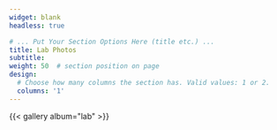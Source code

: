 ```yaml
---
widget: blank
headless: true

# ... Put Your Section Options Here (title etc.) ...
title: Lab Photos
subtitle:
weight: 50  # section position on page
design:
  # Choose how many columns the section has. Valid values: 1 or 2.
  columns: '1'
---
```

{{< gallery album="lab" >}}
